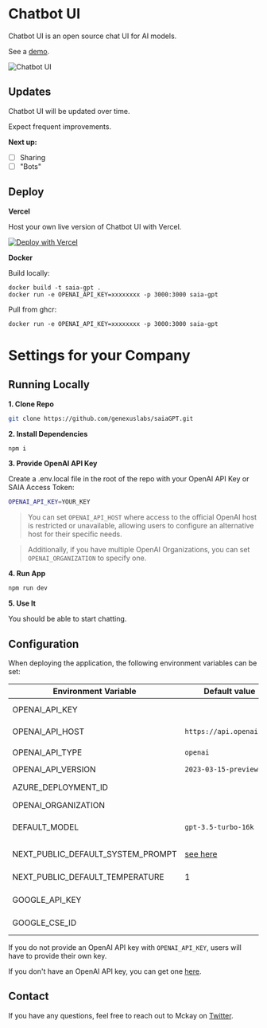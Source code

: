 # Chatbot UI

Chatbot UI is an open source chat UI for AI models.

See a [demo](https://twitter.com/mckaywrigley/status/1640380021423603713?s=46&t=AowqkodyK6B4JccSOxSPew).

![Chatbot UI](./public/screenshots/screenshot-0402023.jpg)

## Updates

Chatbot UI will be updated over time.

Expect frequent improvements.

**Next up:**

- [ ] Sharing
- [ ] "Bots"

## Deploy

**Vercel**

Host your own live version of Chatbot UI with Vercel.

[![Deploy with Vercel](https://vercel.com/button)](https://vercel.com/new/clone?repository-url=https%3A%2F%2Fgithub.com%2Fmckaywrigley%2Fchatbot-ui)

**Docker**

Build locally:

```shell
docker build -t saia-gpt .
docker run -e OPENAI_API_KEY=xxxxxxxx -p 3000:3000 saia-gpt
```

Pull from ghcr:

```
docker run -e OPENAI_API_KEY=xxxxxxxx -p 3000:3000 saia-gpt
```

# Settings for your Company


## Running Locally

**1. Clone Repo**

```bash
git clone https://github.com/genexuslabs/saiaGPT.git
```

**2. Install Dependencies**

```bash
npm i
```

**3. Provide OpenAI API Key**

Create a .env.local file in the root of the repo with your OpenAI API Key or SAIA Access Token:

```bash
OPENAI_API_KEY=YOUR_KEY
```

> You can set `OPENAI_API_HOST` where access to the official OpenAI host is restricted or unavailable, allowing users to configure an alternative host for their specific needs.

> Additionally, if you have multiple OpenAI Organizations, you can set `OPENAI_ORGANIZATION` to specify one.

**4. Run App**

```bash
npm run dev
```

**5. Use It**

You should be able to start chatting.

## Configuration

When deploying the application, the following environment variables can be set:

| Environment Variable              | Default value               | Description                                                                                                                           |
| --------------------------------- | --------------------------- | ------------------------------------------------------------------------------------------------------------------------------------- |
| OPENAI_API_KEY                    |                             | The default API key used for authentication with OpenAI                                                                               |
| OPENAI_API_HOST                   | `https://api.openai.com`  | The base url, for Azure use `https://<endpoint>.openai.azure.com`                                                                   |
| OPENAI_API_TYPE                   | `openai`                  | The API type, options are `openai` or `azure`                                                                                     |
| OPENAI_API_VERSION                | `2023-03-15-preview`      | Only applicable for Azure OpenAI                                                                                                      |
| AZURE_DEPLOYMENT_ID               |                             | Needed when Azure OpenAI, Ref[Azure OpenAI API](https://learn.microsoft.com/zh-cn/azure/cognitive-services/openai/reference#completions) |
| OPENAI_ORGANIZATION               |                             | Your OpenAI organization ID                                                                                                           |
| DEFAULT_MODEL                     | `gpt-3.5-turbo-16k`       | The default model to use on new conversations, for Azure use `gpt-35-turbo`                                                         |
| NEXT_PUBLIC_DEFAULT_SYSTEM_PROMPT | [see here](utils/app/const.ts) | The default system prompt to use on new conversations                                                                                 |
| NEXT_PUBLIC_DEFAULT_TEMPERATURE   | 1                           | The default temperature to use on new conversations                                                                                   |
| GOOGLE_API_KEY                    |                             | See[Custom Search JSON API documentation][GCSE]                                                                                       |
| GOOGLE_CSE_ID                     |                             | See[Custom Search JSON API documentation][GCSE]                                                                                       |

If you do not provide an OpenAI API key with `OPENAI_API_KEY`, users will have to provide their own key.

If you don't have an OpenAI API key, you can get one [here](https://platform.openai.com/account/api-keys).

## Contact

If you have any questions, feel free to reach out to Mckay on [Twitter](https://twitter.com/mckaywrigley).

[GCSE]: https://developers.google.com/custom-search/v1/overview
